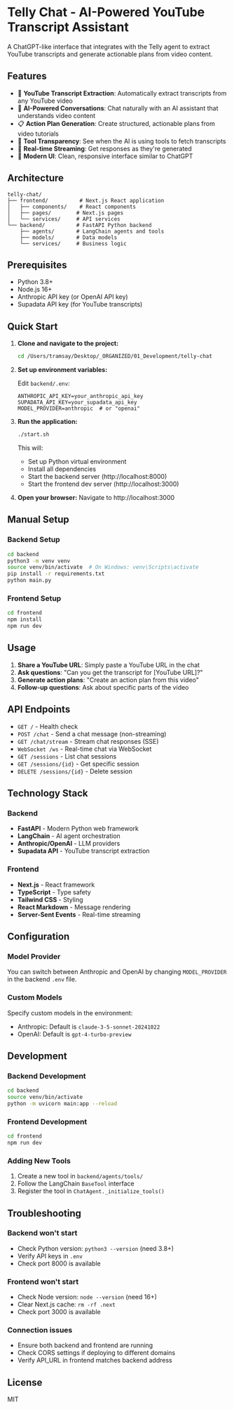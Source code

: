 # Telly Chat - AI-Powered YouTube Transcript Assistant

A ChatGPT-like interface that integrates with the Telly agent to extract YouTube transcripts and generate actionable plans from video content.

## Features

- 🎥 **YouTube Transcript Extraction**: Automatically extract transcripts from any YouTube video
- 🤖 **AI-Powered Conversations**: Chat naturally with an AI assistant that understands video content
- 📋 **Action Plan Generation**: Create structured, actionable plans from video tutorials
- 🔧 **Tool Transparency**: See when the AI is using tools to fetch transcripts
- 💬 **Real-time Streaming**: Get responses as they're generated
- 📱 **Modern UI**: Clean, responsive interface similar to ChatGPT

## Architecture

```
telly-chat/
├── frontend/          # Next.js React application
│   ├── components/    # React components
│   ├── pages/        # Next.js pages
│   └── services/     # API services
└── backend/          # FastAPI Python backend
    ├── agents/       # LangChain agents and tools
    ├── models/       # Data models
    └── services/     # Business logic
```

## Prerequisites

- Python 3.8+
- Node.js 16+
- Anthropic API key (or OpenAI API key)
- Supadata API key (for YouTube transcripts)

## Quick Start

1. **Clone and navigate to the project:**
   ```bash
   cd /Users/tramsay/Desktop/_ORGANIZED/01_Development/telly-chat
   ```

2. **Set up environment variables:**
   
   Edit `backend/.env`:
   ```env
   ANTHROPIC_API_KEY=your_anthropic_api_key
   SUPADATA_API_KEY=your_supadata_api_key
   MODEL_PROVIDER=anthropic  # or "openai"
   ```

3. **Run the application:**
   ```bash
   ./start.sh
   ```

   This will:
   - Set up Python virtual environment
   - Install all dependencies
   - Start the backend server (http://localhost:8000)
   - Start the frontend dev server (http://localhost:3000)

4. **Open your browser:**
   Navigate to http://localhost:3000

## Manual Setup

### Backend Setup

```bash
cd backend
python3 -m venv venv
source venv/bin/activate  # On Windows: venv\Scripts\activate
pip install -r requirements.txt
python main.py
```

### Frontend Setup

```bash
cd frontend
npm install
npm run dev
```

## Usage

1. **Share a YouTube URL**: Simply paste a YouTube URL in the chat
2. **Ask questions**: "Can you get the transcript for [YouTube URL]?"
3. **Generate action plans**: "Create an action plan from this video"
4. **Follow-up questions**: Ask about specific parts of the video

## API Endpoints

- `GET /` - Health check
- `POST /chat` - Send a chat message (non-streaming)
- `GET /chat/stream` - Stream chat responses (SSE)
- `WebSocket /ws` - Real-time chat via WebSocket
- `GET /sessions` - List chat sessions
- `GET /sessions/{id}` - Get specific session
- `DELETE /sessions/{id}` - Delete session

## Technology Stack

### Backend
- **FastAPI** - Modern Python web framework
- **LangChain** - AI agent orchestration
- **Anthropic/OpenAI** - LLM providers
- **Supadata API** - YouTube transcript extraction

### Frontend
- **Next.js** - React framework
- **TypeScript** - Type safety
- **Tailwind CSS** - Styling
- **React Markdown** - Message rendering
- **Server-Sent Events** - Real-time streaming

## Configuration

### Model Provider

You can switch between Anthropic and OpenAI by changing `MODEL_PROVIDER` in the backend `.env` file.

### Custom Models

Specify custom models in the environment:
- Anthropic: Default is `claude-3-5-sonnet-20241022`
- OpenAI: Default is `gpt-4-turbo-preview`

## Development

### Backend Development

```bash
cd backend
source venv/bin/activate
python -m uvicorn main:app --reload
```

### Frontend Development

```bash
cd frontend
npm run dev
```

### Adding New Tools

1. Create a new tool in `backend/agents/tools/`
2. Follow the LangChain `BaseTool` interface
3. Register the tool in `ChatAgent._initialize_tools()`

## Troubleshooting

### Backend won't start
- Check Python version: `python3 --version` (need 3.8+)
- Verify API keys in `.env`
- Check port 8000 is available

### Frontend won't start
- Check Node version: `node --version` (need 16+)
- Clear Next.js cache: `rm -rf .next`
- Check port 3000 is available

### Connection issues
- Ensure both backend and frontend are running
- Check CORS settings if deploying to different domains
- Verify API_URL in frontend matches backend address

## License

MIT